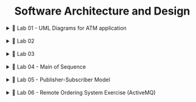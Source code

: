 <h1 align="center">Software Architecture and Design</h1>

<details>
<summary>🚀 Lab 01 - UML Diagrams for ATM application</summary>
<details style="margin-left: 20px">
    <summary>⭐ Use case diagram</summary>

![Use case diagram](./Lab01/UseCase.bmp 'Use case diagram')

</details>

<details style="margin-left: 20px">
    <summary>⭐ Activity diagram</summary>

<details style="margin-left: 30px">
<summary>- Authenticate activity diagram</summary>

![Authenticate activity diagram](./Lab01/AuthenticateActivity.bmp 'Authenticate activity diagram')

</details>

<details style="margin-left: 30px">
<summary>- Withdraw activity diagram</summary>

![Withdraw activity diagram](./Lab01/WithdrawActivity.bmp 'Withdraw activity diagram')

</details>

</details>

<details style="margin-left: 20px">
    <summary>⭐ Sequence diagram</summary>

<details style="margin-left: 30px">
<summary>- Authenticate sequence diagram</summary>

![Authenticate sequence diagram](./Lab01/AuthenticateSequence.bmp 'Authenticate sequence diagram')

</details>

<details style="margin-left: 30px">
<summary>- Withdraw sequence diagram</summary>

![Withdraw sequence diagram](./Lab01/WithdrawSequencebmp.bmp 'Withdraw sequence diagram')

</details>

</details>

<details style="margin-left: 20px">
    <summary>⭐ State chart diagram</summary>

![State chart diagram](./Lab01/StateChartDiagram.bmp 'State chart diagram')

</details>

<details style="margin-left: 20px">
    <summary>⭐ Class diagram</summary>

![Class diagram](./Lab01/ClassDiagram.bmp 'Class diagram')

</details>

<details style="margin-left: 20px">
    <summary>⭐ Object diagram</summary>

![Object diagram](./Lab01/ObjectDiagram.bmp 'Object diagram')

</details>

<details style="margin-left: 20px">
    <summary>⭐ Component diagram</summary>

![Component diagram](./Lab01/ComponentDiagram.bmp 'Component diagram')

</details>

<details style="margin-left: 20px">
    <summary>⭐ Package diagram</summary>

![Package diagram](./Lab01/PackageDiagram.bmp 'Package diagram')

</details>

<details style="margin-left: 20px">
    <summary>⭐ Deployment diagram</summary>

![Deployment diagram](./Lab01/DeploymentDiagram.bmp 'Deployment diagram')

</details>
</details>

<br />

<details>
<summary>🚀 Lab 02</summary>

<details style="margin-left: 20px">
    <summary>⭐ Read java file</summary>

![Parser file](./Lab02/demo/parseFile.png 'Parser file')

</details>

<details style="margin-left: 20px">
    <summary>⭐ Read folder</summary>

![Parser folder](./Lab02/demo/parseFolder.png 'Parser folder')

</details>

<details style="margin-left: 20px">
    <summary>⭐ Reflection class</summary>

![Reflection](./Lab02/demo/reflection.png 'Reflection')

</details>

</details>

<br />

<details>
<summary>🚀 Lab 03</summary>

<details style="margin-left: 20px">
    <summary>⭐ Requirement</summary>

![Requirement](./Lab03/demo/requirement.png 'Requirement')

</details>

<details style="margin-left: 20px">
    <summary>⭐ Package Name</summary>

![Package Name](./Lab03/demo/01_PackageName.png 'Package Name')

</details>

<details style="margin-left: 20px">
    <summary>⭐ Class Name</summary>

![Class Name](./Lab03/demo/02_ClassName.png 'Class Name')

</details>

<details style="margin-left: 20px">
    <summary>⭐ Comment Of Class</summary>

![Comment Of Class](./Lab03/demo/03_CommentOfClass.png 'Comment Of Class')

</details>

<details style="margin-left: 20px">
    <summary>⭐ Field Name</summary>

![Field Name](./Lab03/demo/04_FieldName.png 'Field Name')

</details>

<details style="margin-left: 20px">
    <summary>⭐ Constant</summary>

![Constant](./Lab03/demo/05_Constant.png 'Constant')

</details>

<details style="margin-left: 20px">
    <summary>⭐ Method Name</summary>

![Method Name](./Lab03/demo/06_MethodName_01.png 'Method Name')
![Method Name](./Lab03/demo/06_MethodName_02.png 'Method Name')

</details>

<details style="margin-left: 20px">
    <summary>⭐ Comment Of Method</summary>

![Comment Of Method](./Lab03/demo/07_CommentOfMethod_01.png 'Comment Of Method')
![Comment Of Method](./Lab03/demo/07_CommentOfMethod_02.png 'Comment Of Method')

</details>
</details>

<br />

<details>
<summary>🚀 Lab 04 - Main of Sequence</summary>

<details style="margin-left: 20px">
    <summary>⭐ Requirement</summary>

![Code](./Lab04/demo/requirement.png 'Code')

</details>

<details style="margin-left: 20px">
    <summary>⭐ Result</summary>
    - Analyze project, calculate distance from main sequence and calculate dependency measure using JDepend
    <br />
    - Generate reports automatically with Jdepend-ui
    </details>

<details style="margin-left: 20px">
    <summary>⭐ Code</summary>

![Code](./Lab04/demo/code.png 'Code')

</details>

<details style="margin-left: 20px">
    <summary>⭐ Example result</summary>

![Code](./Lab04/demo/result.jpeg 'Code')

</details>
</details>

<br />

<details>
<summary>🚀 Lab 05 - Publisher-Subscriber Model</summary>

<details style="margin-left: 20px">
    <summary>⭐ Publisher-Subscriber Model</summary>

![Code](./Lab05/demo/pubsubmodel.png 'Publisher-Subscriber Model')

</details>

<details style="margin-left: 20px">
    <summary>⭐ Publisher</summary>

![Code](./Lab05/demo/publisher.png 'Publisher')

</details>

<details style="margin-left: 20px">
    <summary>⭐ Subscriber</summary>

![Code](./Lab05/demo/subscriber.png 'Subscriber')

</details>

<details style="margin-left: 20px">
    <summary>⭐ Implement</summary>

![Code](./Lab05/demo/implement.png 'Implement')

</details>

<details style="margin-left: 20px">
    <summary>⭐ Result</summary>

![Code](./Lab05/demo/result.png 'Result')

</details>

</details>

<br />

<details>
<summary>🚀 Lab 06 - Remote Ordering System Exercise (ActiveMQ)</summary>

<details style="margin-left: 20px">
    <summary>⭐ Requirement</summary>

A remote ordering system allows customers to place orders through an application (desktop/web). The order information is encrypted and sent to the processing system via a messaging service. The system checks the quantity of items in stock and decides whether to confirm or cancel the order. The customer will receive an email notification with the order status.

</details>

<details style="margin-left: 20px">
    <summary>⭐ Database</summary>

![Code](./ActiveMQLabMvn/demo/Database.png 'Code')

</details>

<details style="margin-left: 20px">
    <summary>⭐ Listen for messages</summary>
    
![Code](./ActiveMQLabMvn/demo/Listener.png 'Code')
</details>

<details style="margin-left: 20px">
    <summary>⭐ Encryption and decryption</summary>

![Code](./ActiveMQLabMvn/demo/Encoding.png 'Code')

</details>

<details style="margin-left: 20px">
    <summary>⭐ Architecture</summary>

Layered Architecture

![Code](./ActiveMQLabMvn/demo/LayeredArchitecture.png 'Code')

</details>

<details style="margin-left: 20px">
    <summary>⭐ Implement</summary>

Home Page

![Code](./ActiveMQLabMvn/demo/HomePage.png 'Code')

Cart Page

![Code](./ActiveMQLabMvn/demo/Cart.jpeg 'Code')

Checkout Page

![Code](./ActiveMQLabMvn/demo/Checkout.jpeg 'Code')

Order Success Mail

![Code](./ActiveMQLabMvn/demo/OrderSuccess.png 'Code')

Order Fail Mail

![Code](./ActiveMQLabMvn/demo/OrderFail.png 'Code')

</details>
</details>
